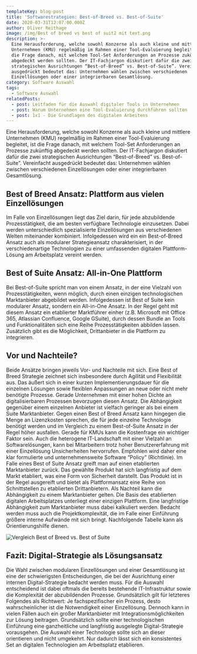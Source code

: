 ```yaml
---
templateKey: blog-post
title: 'Softwarestrategien: Best-of-Breed vs. Best-of-Suite'
date: 2020-03-31T12:07:00.000Z
author: Oliver Reithage
image: /img/Best of breed vs best of suit2 mit text.png
description: >-
  Eine Herausforderung, welche sowohl Konzerne als auch kleine und mittlere 
  Unternehmen (KMU) regelmäßig im Rahmen einer Tool-Evaluierung begleitet, ist
  die Frage danach, mit welchem Tool-Set Anforderungen an Prozesse zukünftig
  abgedeckt werden sollten. Der IT-Fachjargon diskutiert dafür die zwei
  strategischen Ausrichtungen “Best-of-Breed” vs. Best-of-Suite”. Vereinfacht
  ausgedrückt bedeutet das: Unternehmen wählen zwischen verschiedenen
  Einzellösungen oder einer integrierbaren Gesamtlösung.
category: Software Auswahl
tags:
  - Software Auswahl
relatedPosts:
  - post: Leitfaden für die Auswahl digitaler Tools in Unternehmen
  - post: Warum Unternehmen eine Tool-Evaluierung durchführen sollten
  - post: 1x1 - Die Grundlagen des digitalen Arbeitens
---
```

Eine Herausforderung, welche sowohl Konzerne als auch kleine und mittlere Unternehmen (KMU) regelmäßig im Rahmen einer Tool-Evaluierung begleitet, ist die Frage danach, mit welchem Tool-Set Anforderungen an Prozesse zukünftig abgedeckt werden sollten. Der IT-Fachjargon diskutiert dafür die zwei strategischen Ausrichtungen “Best-of-Breed” vs. Best-of-Suite”. Vereinfacht ausgedrückt bedeutet das: Unternehmen wählen zwischen verschiedenen Einzellösungen oder einer integrierbaren Gesamtlösung. 

## Best of Breed Ansatz: Plattform aus vielen Einzellösungen

Im Falle von Einzellösungen liegt das Ziel darin, für jede abzubildende Prozesstätigkeit, die am besten verfügbare Technologie einzusetzen. Dabei werden unterschiedlich spezialisierte Einzellösungen aus verschiedenen Welten miteinander kombiniert. Infolgedessen wird ein ein Best-of-Breed Ansatz auch als modularer Strategieansatz charakterisiert, in der verschiedenartige Technologien zu einer umfassenden digitalen Plattform-Lösung am Arbeitsplatz vereint werden. 

## Best of Suite Ansatz: All-in-One Plattform

Bei Best-of-Suite spricht man von einem Ansatz, in der eine Vielzahl von Prozesstätigkeiten, wenn möglich, durch einen einzigen technologischen Marktanbieter abgebildet werden. Infolgedessen ist Best of Suite kein modularer Ansatz, sondern ein All-in-One Ansatz. In der Regel geht mit diesem Ansatz ein etablierter Marktführer einher (z.B. Microsoft mit Office 365, Atlassian Confluence, Google GSuite), durch dessen Bundle an Tools und Funktionalitäten sich eine Reihe Prozesstätigkeiten abbilden lassen. Zusätzlich gibt es die Möglichkeit, Drittanbieter in die Plattform zu integrieren. 

## Vor und Nachteile?

Beide Ansätze bringen jeweils Vor- und Nachteile mit sich. Eine Best of Breed Strategie zeichnet sich insbesondere durch Agilität und Flexibilität aus. Das äußert sich in einer kurzen Implementierungsdauer für die einzelnen Lösungen sowie flexiblen Anpassungen an neue oder nicht mehr benötigte Prozesse. Gerade Unternehmen mit einer hohen Dichte an digitalisierbaren Prozessen bevorzugen diesen Ansatz. Die Abhängigkeit gegenüber einem einzelnen Anbieter ist vielfach geringer als bei einem Suite Marktanbieter.  Gegen einen Best of Breed Ansatz kann hingegen die Menge an Lizenzkosten sprechen, die für jede einzelne Technologie benötigt werden und im Vergleich zu einem Best-of-Suite Ansatz in der Regel höher ausfallen. Gerade für KMUs kann die Kostenfrage ein wichtiger Faktor sein. Auch die heterogene IT-Landschaft mit einer Vielzahl an Softwarelösungen, kann bei Mitarbeitern trotz hoher Benutzererfahrung mit einer Einzellösung Unsicherheiten hervorrufen. Empfohlen wird daher eine klar formulierte und unternehmensweite Software “Policy” (Richtlinie). 
Im Falle eines Best of Suite Ansatz greift man auf einen etablierten Marktanbieter zurück. Das gewählte Produkt hat sich langfristig auf dem Markt etabliert, was eine Form von Sicherheit darstellt. Das Produkt ist in der Regel ausgereift und bietet als Plattformansatz eine Reihe von Schnittstellen zu etablierten Drittanbietern. 
Als Nachteil kann die Abhängigkeit zu einem Marktanbieter gelten. Die Basis des etablierten digitalen Arbeitsplatzes unterliegt einer einzigen Plattform. Eine langfristige Abhängigkeit zum Marktanbieter muss dabei kalkuliert werden. Bedacht werden muss auch die Projektkomplexität, die im Falle einer Einführung größere interne Aufwände mit sich bringt. 
Nachfolgende Tabelle kann als Orientierungshilfe dienen. 

![Vergleich Best of Breed vs. Best of Suite](/img/vergleich-best-of-breed-vs.-best-of-suite.png "Vergleich Best of Breed vs. Best of Suite")

## Fazit: Digital-Strategie als Lösungsansatz

Die Wahl zwischen modularen Einzellösungen und einer Gesamtlösung ist eine der schwierigsten Entscheidungen, die bei der Ausrichtung einer internen Digital-Strategie bedacht werden muss. Für die Auswahl entscheidend ist dabei oftmals die bereits bestehende IT-Infrastruktur sowie die Komplexität der abzubildenden Prozesse. Grundsätzlich gilt für letzteres Folgendes als Richtwert: Je fachspezifischer ein Prozess, desto wahrscheinlicher ist die Notwendigkeit einer Einzellösung. Dennoch kann in vielen Fällen auch ein großer Marktanbieter mit Integrationsmöglichkeiten zur Lösung beitragen. Grundsätzlich sollte einer technologischen Einführung eine ganzheitliche und langfristig ausgelegte Digital-Strategie vorausgehen. Die Auswahl einer Technologie sollte sich an dieser orientieren und nicht umgekehrt. Nur dadurch lässt sich ein konsistentes Set an digitalen Technologien am Arbeitsplatz etablieren.
